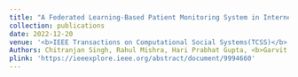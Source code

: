 ```yaml
---
title: "A Federated Learning-Based Patient Monitoring System in Internet of Medical Things"
collection: publications
date: 2022-12-20
venue: '<b>IEEE Transactions on Computational Social Systems(TCSS)</b>'
Authors: Chitranjan Singh, Rahul Mishra, Hari Prabhat Gupta, <b>Garvit Banga</b>
plink: 'https://ieeexplore.ieee.org/abstract/document/9994660'
---
```

